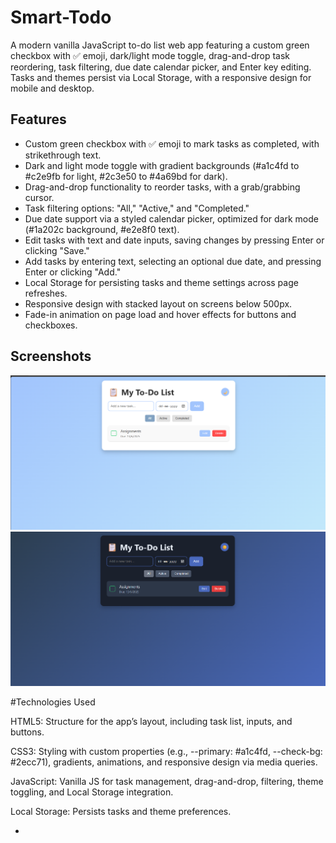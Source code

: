 # Smart-Todo

A modern vanilla JavaScript to-do list web app featuring a custom green checkbox with ✅ emoji, dark/light mode toggle, drag-and-drop task reordering, task filtering, due date calendar picker, and Enter key editing. Tasks and themes persist via Local Storage, with a responsive design for mobile and desktop.

## Features
- Custom green checkbox with ✅ emoji to mark tasks as completed, with strikethrough text.
- Dark and light mode toggle with gradient backgrounds (#a1c4fd to #c2e9fb for light, #2c3e50 to #4a69bd for dark).
- Drag-and-drop functionality to reorder tasks, with a grab/grabbing cursor.
- Task filtering options: "All," "Active," and "Completed."
- Due date support via a styled calendar picker, optimized for dark mode (#1a202c background, #e2e8f0 text).
- Edit tasks with text and date inputs, saving changes by pressing Enter or clicking "Save."
- Add tasks by entering text, selecting an optional due date, and pressing Enter or clicking "Add."
- Local Storage for persisting tasks and theme settings across page refreshes.
- Responsive design with stacked layout on screens below 500px.
- Fade-in animation on page load and hover effects for buttons and checkboxes.

## Screenshots
![Light Mode](https://github.com/Chandrashekhar-K-E/Smart-Todo/blob/3a7b322b407cff2f45ca9bf139c6bcf42fa56e9e/Screenshot%202025-06-10%20230859.png "Light Mode.")  
![Dark Mode](https://github.com/Chandrashekhar-K-E/Smart-Todo/blob/c6947346385cbea4ea7301eba836298f472a3a38/Screenshot%202025-06-10%20230941.png "Dark Mode.")

#Technologies Used

HTML5: Structure for the app’s layout, including task list, inputs, and buttons.

CSS3: Styling with custom properties (e.g., --primary: #a1c4fd, --check-bg: #2ecc71), gradients, animations, and responsive design via media queries.

JavaScript: Vanilla JS for task management, drag-and-drop, filtering, theme toggling, and Local Storage integration.

Local Storage: Persists tasks and theme preferences.

- 
